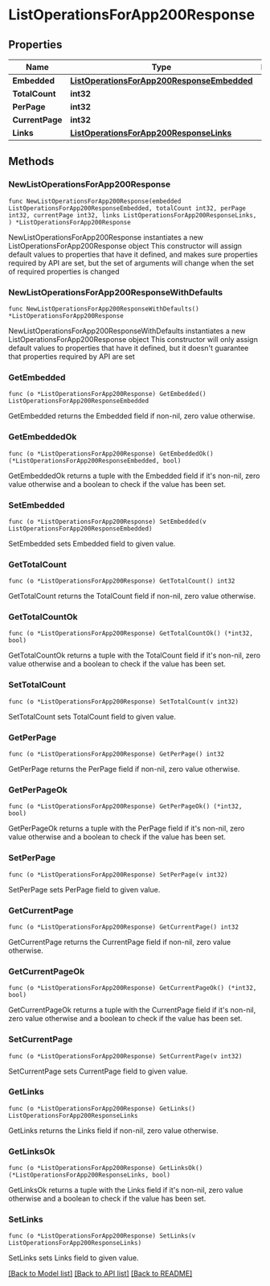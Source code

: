 # ListOperationsForApp200Response

## Properties

Name | Type | Description | Notes
------------ | ------------- | ------------- | -------------
**Embedded** | [**ListOperationsForApp200ResponseEmbedded**](ListOperationsForApp200ResponseEmbedded.md) |  | 
**TotalCount** | **int32** |  | 
**PerPage** | **int32** |  | 
**CurrentPage** | **int32** |  | 
**Links** | [**ListOperationsForApp200ResponseLinks**](ListOperationsForApp200ResponseLinks.md) |  | 

## Methods

### NewListOperationsForApp200Response

`func NewListOperationsForApp200Response(embedded ListOperationsForApp200ResponseEmbedded, totalCount int32, perPage int32, currentPage int32, links ListOperationsForApp200ResponseLinks, ) *ListOperationsForApp200Response`

NewListOperationsForApp200Response instantiates a new ListOperationsForApp200Response object
This constructor will assign default values to properties that have it defined,
and makes sure properties required by API are set, but the set of arguments
will change when the set of required properties is changed

### NewListOperationsForApp200ResponseWithDefaults

`func NewListOperationsForApp200ResponseWithDefaults() *ListOperationsForApp200Response`

NewListOperationsForApp200ResponseWithDefaults instantiates a new ListOperationsForApp200Response object
This constructor will only assign default values to properties that have it defined,
but it doesn't guarantee that properties required by API are set

### GetEmbedded

`func (o *ListOperationsForApp200Response) GetEmbedded() ListOperationsForApp200ResponseEmbedded`

GetEmbedded returns the Embedded field if non-nil, zero value otherwise.

### GetEmbeddedOk

`func (o *ListOperationsForApp200Response) GetEmbeddedOk() (*ListOperationsForApp200ResponseEmbedded, bool)`

GetEmbeddedOk returns a tuple with the Embedded field if it's non-nil, zero value otherwise
and a boolean to check if the value has been set.

### SetEmbedded

`func (o *ListOperationsForApp200Response) SetEmbedded(v ListOperationsForApp200ResponseEmbedded)`

SetEmbedded sets Embedded field to given value.


### GetTotalCount

`func (o *ListOperationsForApp200Response) GetTotalCount() int32`

GetTotalCount returns the TotalCount field if non-nil, zero value otherwise.

### GetTotalCountOk

`func (o *ListOperationsForApp200Response) GetTotalCountOk() (*int32, bool)`

GetTotalCountOk returns a tuple with the TotalCount field if it's non-nil, zero value otherwise
and a boolean to check if the value has been set.

### SetTotalCount

`func (o *ListOperationsForApp200Response) SetTotalCount(v int32)`

SetTotalCount sets TotalCount field to given value.


### GetPerPage

`func (o *ListOperationsForApp200Response) GetPerPage() int32`

GetPerPage returns the PerPage field if non-nil, zero value otherwise.

### GetPerPageOk

`func (o *ListOperationsForApp200Response) GetPerPageOk() (*int32, bool)`

GetPerPageOk returns a tuple with the PerPage field if it's non-nil, zero value otherwise
and a boolean to check if the value has been set.

### SetPerPage

`func (o *ListOperationsForApp200Response) SetPerPage(v int32)`

SetPerPage sets PerPage field to given value.


### GetCurrentPage

`func (o *ListOperationsForApp200Response) GetCurrentPage() int32`

GetCurrentPage returns the CurrentPage field if non-nil, zero value otherwise.

### GetCurrentPageOk

`func (o *ListOperationsForApp200Response) GetCurrentPageOk() (*int32, bool)`

GetCurrentPageOk returns a tuple with the CurrentPage field if it's non-nil, zero value otherwise
and a boolean to check if the value has been set.

### SetCurrentPage

`func (o *ListOperationsForApp200Response) SetCurrentPage(v int32)`

SetCurrentPage sets CurrentPage field to given value.


### GetLinks

`func (o *ListOperationsForApp200Response) GetLinks() ListOperationsForApp200ResponseLinks`

GetLinks returns the Links field if non-nil, zero value otherwise.

### GetLinksOk

`func (o *ListOperationsForApp200Response) GetLinksOk() (*ListOperationsForApp200ResponseLinks, bool)`

GetLinksOk returns a tuple with the Links field if it's non-nil, zero value otherwise
and a boolean to check if the value has been set.

### SetLinks

`func (o *ListOperationsForApp200Response) SetLinks(v ListOperationsForApp200ResponseLinks)`

SetLinks sets Links field to given value.



[[Back to Model list]](../README.md#documentation-for-models) [[Back to API list]](../README.md#documentation-for-api-endpoints) [[Back to README]](../README.md)


